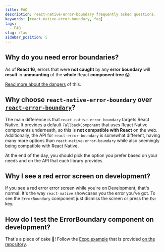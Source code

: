 ```yaml
---
title: FAQ
description: react-native-error-boundary frequently asked questions.
keywords: [react-native-error-boundary, faq]
tags:
  - FAQ
slug: /faq
sidebar_position: 5
---
```


## Why do you need error boundaries?

As of **React 16**, errors that were **not caught** by any **error boundary** will **result** in **unmounting** of the **whole** React **component tree** 😱.

[Read more about the dangers](https://carloscuesta.me/blog/managing-react-native-crashes-with-error-boundaries#why-you-should-use-them-) of this.

## Why choose `react-native-error-boundary` over [`react-error-boundary`](https://github.com/bvaughn/react-error-boundary)?

The main difference is that `react-native-error-boundary` targets React Native. It provides a default `FallbackComponent` that uses React Native components underneath, so this is **not compatible with React** on the web. Additionally, the API for `react-error-boundary` is somewhat different, having many more options than `react-native-error-boundary` while also seemingly being compatible with React Native.

At the end of the day, you should pick the option you prefer based on your needs and on the API that each library provides.

## Why I see a red error screen on development?

If you see a red error error screen while you're on Development, that's normal. It's the way `react-native` showcases you the error you've got. To see the `ErrorBoundary` component just dismiss the screen or press the `Esc` key.

## How do I test the ErrorBoundary component on development?

That's a piece of cake :cake:! Follow the [Expo example](https://snack.expo.io/@carloscuesta/react-native-error-boundary) that is provided [on the repository](https://github.com/carloscuesta/react-native-error-boundary#examples).